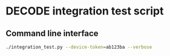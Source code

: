 # DECODE integration test script

## Command line interface

```bash
./integration_test.py --device-token=ab123ba --verbose
```
